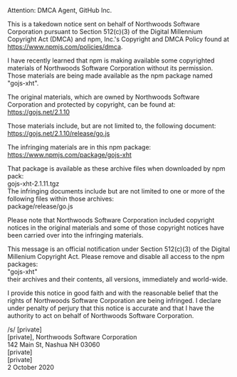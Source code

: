 Attention: DMCA Agent, GitHub Inc.

This is a takedown notice sent on behalf of Northwoods Software Corporation pursuant to Section 512(c)(3) of the Digital Millennium Copyright Act (DMCA) and npm, Inc.'s Copyright and DMCA Policy found at https://www.npmjs.com/policies/dmca.

I have recently learned that npm is making available some copyrighted materials of Northwoods Software Corporation without its permission.  Those materials are being made available as the npm package named "gojs-xht".


The original materials, which are owned by Northwoods Software Corporation and protected by copyright, can be found at:  
https://gojs.net/2.1.10

Those materials include, but are not limited to, the following document:  
https://gojs.net/2.1.10/release/go.js


The infringing materials are in this npm package:  
https://www.npmjs.com/package/gojs-xht

That package is available as these archive files when downloaded by npm pack:  
    gojs-xht-2.1.11.tgz  
The infringing documents include but are not limited to one or more of the following files within those archives:  
    package/release/go.js

Please note that Northwoods Software Corporation included copyright notices in the original materials and some of those copyright notices have been carried over into the infringing materials.


This message is an official notification under Section 512(c)(3) of the Digital Millenium Copyright Act.  Please remove and disable all access to the npm packages:  
    "gojs-xht"  
their archives and their contents, all versions, immediately and world-wide.

I provide this notice in good faith and with the reasonable belief that the rights of Northwoods Software Corporation are being infringed.  I declare under penalty of perjury that this notice is accurate and that I have the authority to act on behalf of Northwoods Software Corporation.

/s/ [private]  
[private], Northwoods Software Corporation  
142 Main St, Nashua NH 03060  
[private]  
[private]  
2 October 2020
